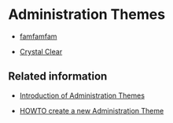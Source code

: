 # Administration Themes


*  [famfamfam](bigace/extensions/admintheme/famfamfam)

*  [Crystal Clear](bigace/extensions/admintheme/crystalclear)


## Related information


*  [Introduction of Administration Themes](bigace/admin_themes)

*  [HOWTO create a new Administration Theme](bigace/developer/admintheme)


